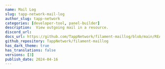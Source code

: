 ```yaml
---
name: Mail Log
slug: tapp-network-mail-log
author_slug: tapp-network
categories: [developer-tool, panel-builder]
description:  View outgoing mail in a resource.
discord_url:
docs_url: https://github.com/TappNetwork/filament-maillog/blob/main/README.md
github_repository: TappNetwork/filament-maillog
has_dark_theme: true
has_translations: false
versions: [3]
publish_date: 2024-04-16
---
```

